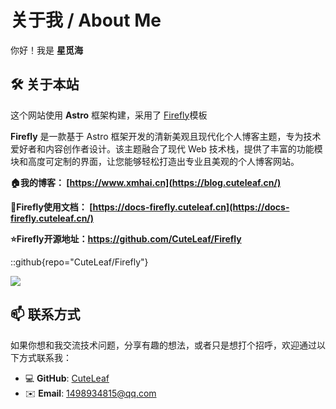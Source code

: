 # 关于我 / About Me

你好！我是 **星觅海**

## 🛠️ 关于本站

这个网站使用 **Astro** 框架构建，采用了 [Firefly](https://github.com/CuteLeaf/Firefly)模板


**Firefly** 是一款基于 Astro 框架开发的清新美观且现代化个人博客主题，专为技术爱好者和内容创作者设计。该主题融合了现代 Web 技术栈，提供了丰富的功能模块和高度可定制的界面，让您能够轻松打造出专业且美观的个人博客网站。


**🏠我的博客： [https://www.xmhai.cn](https://blog.cuteleaf.cn/)**

**📝Firefly使用文档： [https://docs-firefly.cuteleaf.cn](https://docs-firefly.cuteleaf.cn/)**

**⭐Firefly开源地址：https://github.com/CuteLeaf/Firefly** 

::github{repo="CuteLeaf/Firefly"}

<img src="/assets/images/firefly.png" />


## 📫 联系方式

如果你想和我交流技术问题，分享有趣的想法，或者只是想打个招呼，欢迎通过以下方式联系我：

- 💻 **GitHub**: [CuteLeaf](https://github.com/CuteLeaf)
- ✉️ **Email**: [1498934815@qq.com](mailto:1498934815@qq.com)